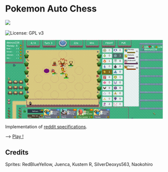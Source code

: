 # Pokemon Auto Chess
  <a href="https://discord.gg/6JMS7tr">
    <img src="https://img.shields.io/discord/737230355039387749.svg?style=for-the-badge&colorB=7581dc&logo=discord&logoColor=white">
  </a>
  
  ![License: GPL v3](https://img.shields.io/badge/License-GPLv3-blue.svg)

![game preview](doc/img/main.png)

Implementation of [reddit specifications](https://www.reddit.com/r/AutoChess/comments/ar4cjh/pokemon_autochess_concept/).

 --> [Play !](https://pokemon-auto-chess.herokuapp.com/)

## Credits

Sprites: RedBlueYellow, Juenca, Kustem R, SilverDeoxys563, Naokohiro
